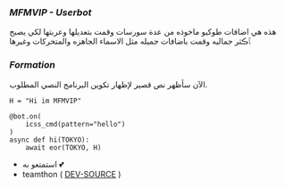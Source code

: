 ### _MFMVIP - Userbot_

هذه هي اضافات طوكيو ماخوذه من عدة سورسات وقمت بتعديلها وعربتها لكي يصبح ﭑڪثر جماليه وقمت باضافات جميله مثل الاسماء الجاهزه والمتحركات وغيرها 

### _Formation_

الآن سأظهر نص قصير لإظهار تكوين البرنامج النصي المطلوب.
```python3
H = "Hi im MFMVIP"

@bot.on(
    icss_cmd(pattern="hello")
)
async def hi(TOKYO):
    await eor(TOKYO, H)
```

- استمتعو به 💕
- teamthon ( [DEV-SOURCE](https://t.me/MFMVIP) )

